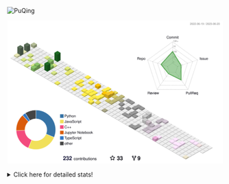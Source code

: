 ![PuQing](https://user-images.githubusercontent.com/27223114/171565019-9a56fae6-b08b-421f-99db-7e830da42371.png)

![](./profile-3d-contrib/profile-season-animate.svg)

<details>
<summary>Click here for detailed stats!</summary>

<!--START_SECTION:waka-->
![Lines of code](https://img.shields.io/badge/From%20Hello%20World%20I%27ve%20Written-715.9%20thousand%20lines%20of%20code-blue)

**🐱 My GitHub Data** 

> 📦 247.8 kB Used in GitHub's Storage 
 > 
> 🏆 80 Contributions in the Year 2023
 > 
> 🚫 Not Opted to Hire
 > 
> 📜 26 Public Repositories 
 > 
> 🔑 27 Private Repositories 
 > 
**I'm an Early 🐤** 

```text
🌞 Morning                284 commits         █████░░░░░░░░░░░░░░░░░░░░   18.57 % 
🌆 Daytime                772 commits         █████████████░░░░░░░░░░░░   50.49 % 
🌃 Evening                211 commits         ███░░░░░░░░░░░░░░░░░░░░░░   13.80 % 
🌙 Night                  262 commits         ████░░░░░░░░░░░░░░░░░░░░░   17.14 % 
```


📊 **This Week I Spent My Time On** 

```text
💬 Programming Languages: 
Python                   4 hrs 4 mins        ████████░░░░░░░░░░░░░░░░░   32.99 % 
Jupyter Notebook         3 hrs 54 mins       ████████░░░░░░░░░░░░░░░░░   31.73 % 
TeX                      3 hrs 4 mins        ██████░░░░░░░░░░░░░░░░░░░   24.93 % 
C++                      53 mins             ██░░░░░░░░░░░░░░░░░░░░░░░   07.26 % 
YAML                     10 mins             ░░░░░░░░░░░░░░░░░░░░░░░░░   01.47 % 

🔥 Editors: 
VS Code                  11 hrs 17 mins      ███████████████████████░░   91.45 % 
DataSpell                1 hr 3 mins         ██░░░░░░░░░░░░░░░░░░░░░░░   08.55 % 

💻 Operating System: 
WSL                      11 hrs 13 mins      ███████████████████████░░   90.94 % 
Windows                  1 hr 7 mins         ██░░░░░░░░░░░░░░░░░░░░░░░   09.06 % 
```


<!--END_SECTION:waka-->
</details>
